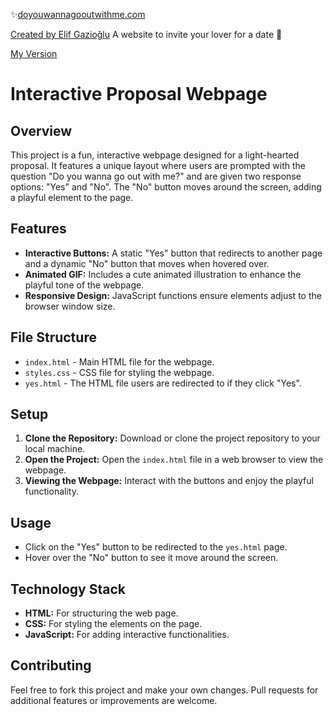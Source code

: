 ✨[doyouwannagooutwithme.com](http://doyouwannagooutwithme.com) 

[Created by Elif Gazioğlu](https://github.com/elifgazioglu)
A website to invite your lover for a date 🥰

[My Version](https://doyouwannagooutwithme-main.vercel.app/)

# Interactive Proposal Webpage

## Overview
This project is a fun, interactive webpage designed for a light-hearted proposal. It features a unique layout where users are prompted with the question "Do you wanna go out with me?" and are given two response options: "Yes" and "No". The "No" button moves around the screen, adding a playful element to the page.

## Features
- **Interactive Buttons:** A static "Yes" button that redirects to another page and a dynamic "No" button that moves when hovered over.
- **Animated GIF:** Includes a cute animated illustration to enhance the playful tone of the webpage.
- **Responsive Design:** JavaScript functions ensure elements adjust to the browser window size.

## File Structure
- `index.html` - Main HTML file for the webpage.
- `styles.css` - CSS file for styling the webpage.
- `yes.html` - The HTML file users are redirected to if they click "Yes".

## Setup
1. **Clone the Repository:** Download or clone the project repository to your local machine.
2. **Open the Project:** Open the `index.html` file in a web browser to view the webpage.
3. **Viewing the Webpage:** Interact with the buttons and enjoy the playful functionality.

## Usage
- Click on the "Yes" button to be redirected to the `yes.html` page.
- Hover over the "No" button to see it move around the screen.

## Technology Stack
- **HTML:** For structuring the web page.
- **CSS:** For styling the elements on the page.
- **JavaScript:** For adding interactive functionalities.

## Contributing
Feel free to fork this project and make your own changes. Pull requests for additional features or improvements are welcome.
